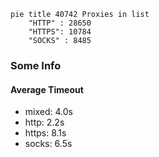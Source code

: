 
```mermaid
pie title 40742 Proxies in list
    "HTTP" : 28650
    "HTTPS": 10784
    "SOCKS" : 8485
```

### Some Info
#### Average Timeout

- mixed: 4.0s
- http: 2.2s
- https: 8.1s
- socks: 6.5s